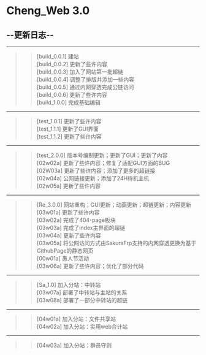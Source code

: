 # Cheng_Web 3.0
## --更新日志--
---------------------------  
>>[build_0.0.1] 建站  
[build_0.0.2] 更新了些许内容  
[build_0.0.3] 加入了网站第一批超链  
[build_0.0.4] 调整了排版并添加一些内容  
[build_0.0.5] 通过内网穿透完成公链访问  
[build_0.0.6] 更新了些许内容  
[build_1.0.0] 完成基础编辑  
---------------------------  
>>[test_1.0.1] 更新了些许内容  
[test_1.1.1] 更新了GUI界面  
[test_1.1.2] 更新了些许内容  
---------------------------  
>>[test_2.0.0] 版本号编制更新；更新了GUI；更新了内容  
[02w02a] 更新了些许内容；修复了适配GUI方面的BUG  
[02W03a] 更新了些许内容；添加了更多的超链接  
[02w04a] 公网链接更新；添加了24H待机主机  
[02w05a] 更新了些许内容  
---------------------------  
>>[Re_3.0.0] 网站重构；GUI更新；动画更新；超链更新；内容更新  
[03w01a] 更新了些许内容  
[03w02a] 完成了404-page板块  
[03w03a] 完成了index主界面的超链  
[03w04a] 更新了些许内容  
[03w05a] 将公网访问方式由SakuraFrp支持的内网穿透更换为基于GithubPage的静态网页  
[00w01a] 愚人节活动  
[03w06a] 更新了些许内容；优化了部分代码  
---------------------------  
>>[Sa_1.0] 加入分站：中转站  
[03w07a] 部署了中转站与主站的关系  
[03w08a] 部署了一部分中转站的超链
---------------------------
>>[04w01a] 加入分站：文件共享站   
>>[04w02a] 加入分站：实用web合计站
---------------------------   
>>[04w03a] 加入分站：群员守则
